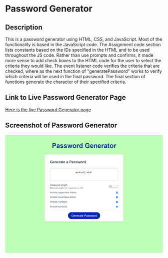 # Password Generator

## Description

This is a password generator using HTML, CSS, and JavaScript. Most of the functionality is based in the JavaScript code. The Assignment code section lists constants based on the IDs specified in the HTML and to be used throughout the JS code. Rather than use prompts and confirms, it made more sense to add check boxes to the HTML code for the user to select the criteria they would like. The event listener code verifies the criteria that are checked, where as the next function of "generatePassword" works to verify which criteria will be used in the final password. The final section of functions generate the character of their specified criteria. 

## Link to Live Password Generator Page

[Here is the live Password Generator page]()

## Screenshot of Password Generator

![Password Generator Screenshot](assets/pw-generator.png)